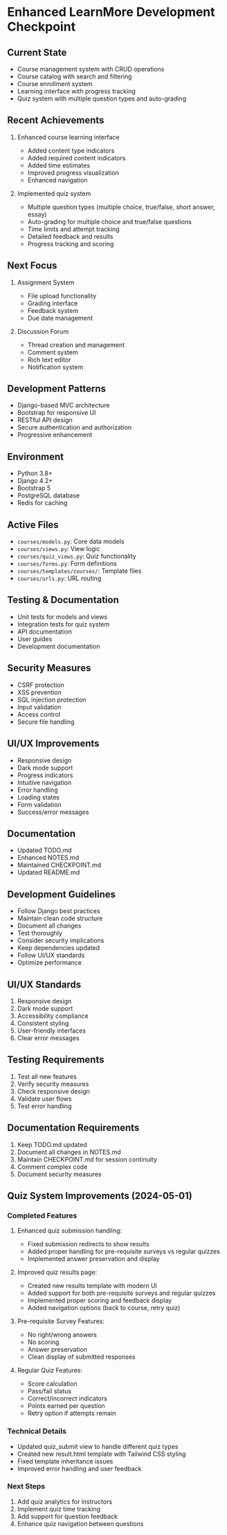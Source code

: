 # Enhanced LearnMore Development Checkpoint

## Current State
- Course management system with CRUD operations
- Course catalog with search and filtering
- Course enrollment system
- Learning interface with progress tracking
- Quiz system with multiple question types and auto-grading

## Recent Achievements
1. Enhanced course learning interface
   - Added content type indicators
   - Added required content indicators
   - Added time estimates
   - Improved progress visualization
   - Enhanced navigation

2. Implemented quiz system
   - Multiple question types (multiple choice, true/false, short answer, essay)
   - Auto-grading for multiple choice and true/false questions
   - Time limits and attempt tracking
   - Detailed feedback and results
   - Progress tracking and scoring

## Next Focus
1. Assignment System
   - File upload functionality
   - Grading interface
   - Feedback system
   - Due date management

2. Discussion Forum
   - Thread creation and management
   - Comment system
   - Rich text editor
   - Notification system

## Development Patterns
- Django-based MVC architecture
- Bootstrap for responsive UI
- RESTful API design
- Secure authentication and authorization
- Progressive enhancement

## Environment
- Python 3.8+
- Django 4.2+
- Bootstrap 5
- PostgreSQL database
- Redis for caching

## Active Files
- `courses/models.py`: Core data models
- `courses/views.py`: View logic
- `courses/quiz_views.py`: Quiz functionality
- `courses/forms.py`: Form definitions
- `courses/templates/courses/`: Template files
- `courses/urls.py`: URL routing

## Testing & Documentation
- Unit tests for models and views
- Integration tests for quiz system
- API documentation
- User guides
- Development documentation

## Security Measures
- CSRF protection
- XSS prevention
- SQL injection protection
- Input validation
- Access control
- Secure file handling

## UI/UX Improvements
- Responsive design
- Dark mode support
- Progress indicators
- Intuitive navigation
- Error handling
- Loading states
- Form validation
- Success/error messages

## Documentation
- Updated TODO.md
- Enhanced NOTES.md
- Maintained CHECKPOINT.md
- Updated README.md

## Development Guidelines
- Follow Django best practices
- Maintain clean code structure
- Document all changes
- Test thoroughly
- Consider security implications
- Keep dependencies updated
- Follow UI/UX standards
- Optimize performance

## UI/UX Standards
1. Responsive design
2. Dark mode support
3. Accessibility compliance
4. Consistent styling
5. User-friendly interfaces
6. Clear error messages

## Testing Requirements
1. Test all new features
2. Verify security measures
3. Check responsive design
4. Validate user flows
5. Test error handling

## Documentation Requirements
1. Keep TODO.md updated
2. Document all changes in NOTES.md
3. Maintain CHECKPOINT.md for session continuity
4. Comment complex code
5. Document security measures

## Quiz System Improvements (2024-05-01)

### Completed Features
1. Enhanced quiz submission handling:
   - Fixed submission redirects to show results
   - Added proper handling for pre-requisite surveys vs regular quizzes
   - Implemented answer preservation and display

2. Improved quiz results page:
   - Created new results template with modern UI
   - Added support for both pre-requisite surveys and regular quizzes
   - Implemented proper scoring and feedback display
   - Added navigation options (back to course, retry quiz)

3. Pre-requisite Survey Features:
   - No right/wrong answers
   - No scoring
   - Answer preservation
   - Clean display of submitted responses

4. Regular Quiz Features:
   - Score calculation
   - Pass/fail status
   - Correct/incorrect indicators
   - Points earned per question
   - Retry option if attempts remain

### Technical Details
- Updated quiz_submit view to handle different quiz types
- Created new result.html template with Tailwind CSS styling
- Fixed template inheritance issues
- Improved error handling and user feedback

### Next Steps
1. Add quiz analytics for instructors
2. Implement quiz time tracking
3. Add support for question feedback
4. Enhance quiz navigation between questions 